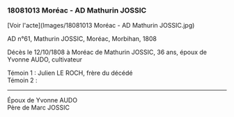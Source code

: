 ### 18081013 Moréac - AD Mathurin JOSSIC

[Voir l'acte](Images/18081013 Moréac - AD Mathurin JOSSIC.jpg)

AD n°61, Mathurin JOSSIC, Moréac, Morbihan, 1808

Décès le 12/10/1808 à Moréac de Mathurin JOSSIC, 36 ans, époux de Yvonne AUDO, cultivateur

Témoin 1 : Julien LE ROCH, frère du décédé  
Témoin 2 : 

**********
Époux de Yvonne AUDO  
Père de Marc JOSSIC

